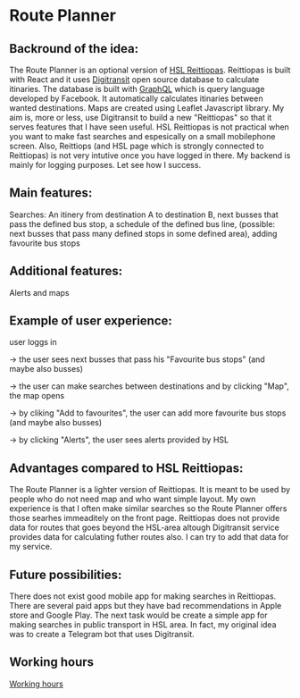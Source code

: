 # Route Planner

## Backround of the idea: 

The Route Planner is an optional version of [HSL Reittiopas](https://www.reittiopas.fi/). Reittiopas is built with React and it uses [Digitransit](https://digitransit.fi/en/developers/apis/) open source database to calculate itinaries. The database is built with [GraphQL](http://graphql.org/) which is query language developed by Facebook. It automatically calculates itinaries between wanted destinations. Maps are created using Leaflet Javascript library. My aim is, more or less, use Digitransit to build a new "Reittiopas" so that it serves features that I have seen useful. HSL Reittiopas is not practical when you want to make fast searches and espesically on a small mobilephone screen. Also, Reittiops (and HSL page which is strongly connected to Reittiopas) is not very intutive once you have logged in there. My backend is mainly for logging purposes. Let see how I success.

## Main features: 

Searches: An itinery from destination A to destination B, next busses that pass the defined bus stop, a schedule of the defined bus line, (possible: next busses that pass many defined stops in some defined area), adding favourite bus stops

## Additional features: 

Alerts and maps

## Example of user experience: 

user loggs in
 
-> the user sees next busses that pass his "Favourite bus stops" (and maybe also busses)

-> the user can make searches between destinations and by clicking "Map", the map opens

-> by cliking "Add to favourites", the user can add more favourite bus stops (and maybe also busses)

-> by clicking "Alerts", the user sees alerts provided by HSL

## Advantages compared to HSL Reittiopas:

The Route Planner is a lighter version of Reittiopas. It is meant to be used by people who do not need map and who want simple layout. My own experience is that I often make similar searches so the Route Planner offers those searhes immeaditely on the front page. Reittiopas does not provide data for routes that goes beyond the HSL-area altough Digitransit service provides data for calculating futher routes also. I can try to add that data for my service.

## Future possibilities:

 There does not exist good mobile app for making searches in Reittiopas. There are several paid apps but they have bad recommendations in Apple store and Google Play. The next task would be create a simple app for making searches in public transport in HSL area. In fact, my original idea was to create a Telegram bot that uses Digitransit.

## Working hours

[Working hours](Workinghours.md)
